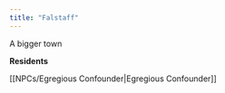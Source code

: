 ```yaml
---
title: "Falstaff"
---
```

A bigger town

**Residents**

[[NPCs/Egregious Confounder|Egregious Confounder]]